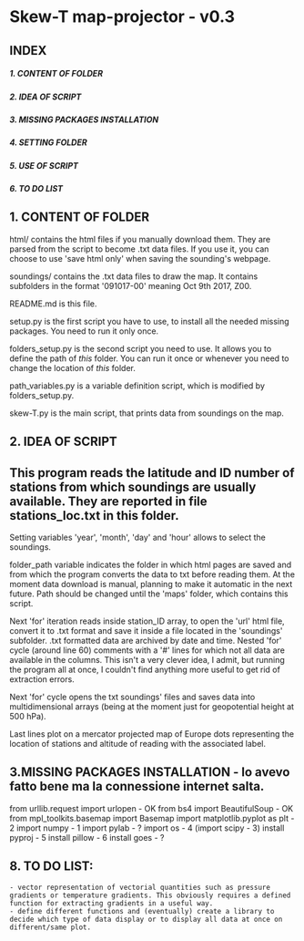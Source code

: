 
#  Skew-T map-projector - v0.3
 
## INDEX  
##### 1. CONTENT OF FOLDER  
##### 2. IDEA OF SCRIPT  
##### 3. MISSING PACKAGES INSTALLATION  
##### 4. SETTING FOLDER  
##### 5. USE OF SCRIPT
##### 6. TO DO LIST

## 1. CONTENT OF FOLDER  
html/ contains the html files if you manually download them. They are parsed from the script to become .txt data files. If you use it, you can choose to use 'save html only' when saving the sounding's webpage.  

soundings/ contains the .txt data files to draw the map. It contains subfolders in the format '091017-00' meaning Oct 9th 2017, Z00.  

README.md is this file.  

setup.py is the first script you have to use, to install all the needed missing packages. You need to run it only once.  

folders_setup.py is the second script you need to use. It allows you to define the path of *this* folder. You can run it once or whenever you need to change the location of *this* folder.  

path_variables.py is a variable definition script, which is modified by folders_setup.py.  

skew-T.py is the main script, that prints data from soundings on the map. 

## 2. IDEA OF SCRIPT  
## This program reads the latitude and ID number of stations from which soundings are usually available. They are reported in file stations_loc.txt in this folder.

Setting variables 'year', 'month', 'day' and 'hour' allows to select the soundings.

folder_path variable indicates the folder in which html pages are saved and from which the program converts the data to txt before reading them. At the moment data download is manual, planning to make it automatic in the next future. Path should be changed until the 'maps' folder, which contains this script.

Next 'for' iteration reads inside station_ID array, to open the 'url' html file, convert it to .txt format and save it inside a file located in the 'soundings' subfolder. .txt formatted data are archived by date and time.
Nested 'for' cycle (around line 60) comments with a '#' lines for which not all data are available in the columns. This isn't a very clever idea, I admit, but running the program all at once, I couldn't find anything more useful to get rid of extraction errors.

Next 'for' cycle opens the txt soundings' files and saves data into multidimensional arrays (being at the moment just for geopotential height at 500 hPa).

Last lines plot on a mercator projected map of Europe dots representing the location of stations and altitude of reading with the associated label.  

## 3.MISSING PACKAGES INSTALLATION - lo avevo fatto bene ma la connessione internet salta.  
from urllib.request import urlopen - OK
from bs4 import BeautifulSoup - OK
from mpl_toolkits.basemap import Basemap
import matplotlib.pyplot as plt - 2
import numpy - 1
import pylab - ?
import os - 4
(import scipy - 3)
install pyproj - 5
install pillow - 6
install goes - ?

## 8. TO DO LIST:  
    - vector representation of vectorial quantities such as pressure gradients or temperature gradients. This obviously requires a defined function for extracting gradients in a useful way.  
    - define different functions and (eventually) create a library to decide which type of data display or to display all data at once on different/same plot.  
